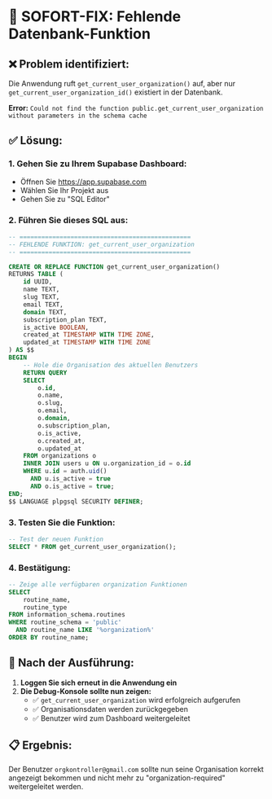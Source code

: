 # 🔧 SOFORT-FIX: Fehlende Datenbank-Funktion

## ❌ **Problem identifiziert:**
Die Anwendung ruft `get_current_user_organization()` auf, aber nur `get_current_user_organization_id()` existiert in der Datenbank.

**Error:** `Could not find the function public.get_current_user_organization without parameters in the schema cache`

## ✅ **Lösung:**

### 1. **Gehen Sie zu Ihrem Supabase Dashboard:**
   - Öffnen Sie https://app.supabase.com
   - Wählen Sie Ihr Projekt aus
   - Gehen Sie zu "SQL Editor"

### 2. **Führen Sie dieses SQL aus:**

```sql
-- ===============================================
-- FEHLENDE FUNKTION: get_current_user_organization
-- ===============================================

CREATE OR REPLACE FUNCTION get_current_user_organization()
RETURNS TABLE (
    id UUID,
    name TEXT,
    slug TEXT,
    email TEXT,
    domain TEXT,
    subscription_plan TEXT,
    is_active BOOLEAN,
    created_at TIMESTAMP WITH TIME ZONE,
    updated_at TIMESTAMP WITH TIME ZONE
) AS $$
BEGIN
    -- Hole die Organisation des aktuellen Benutzers
    RETURN QUERY
    SELECT 
        o.id,
        o.name,
        o.slug,
        o.email,
        o.domain,
        o.subscription_plan,
        o.is_active,
        o.created_at,
        o.updated_at
    FROM organizations o
    INNER JOIN users u ON u.organization_id = o.id
    WHERE u.id = auth.uid()
      AND u.is_active = true
      AND o.is_active = true;
END;
$$ LANGUAGE plpgsql SECURITY DEFINER;
```

### 3. **Testen Sie die Funktion:**

```sql
-- Test der neuen Funktion
SELECT * FROM get_current_user_organization();
```

### 4. **Bestätigung:**

```sql
-- Zeige alle verfügbaren organization Funktionen
SELECT 
    routine_name,
    routine_type
FROM information_schema.routines 
WHERE routine_schema = 'public' 
  AND routine_name LIKE '%organization%'
ORDER BY routine_name;
```

## 🎯 **Nach der Ausführung:**

1. **Loggen Sie sich erneut in die Anwendung ein**
2. **Die Debug-Konsole sollte nun zeigen:**
   - ✅ `get_current_user_organization` wird erfolgreich aufgerufen
   - ✅ Organisationsdaten werden zurückgegeben
   - ✅ Benutzer wird zum Dashboard weitergeleitet

## 📋 **Ergebnis:**
Der Benutzer `orgkontroller@gmail.com` sollte nun seine Organisation korrekt angezeigt bekommen und nicht mehr zu "organization-required" weitergeleitet werden.
